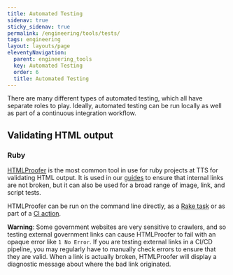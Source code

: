 ```yaml
---
title: Automated Testing
sidenav: true
sticky_sidenav: true
permalink: /engineering/tools/tests/
tags: engineering
layout: layouts/page
eleventyNavigation: 
  parent: engineering_tools
  key: Automated Testing
  order: 6
  title: Automated Testing
---
```


There are many different types of automated testing, which all have
separate roles to play. Ideally, automated testing can be run locally
as well as part of a continuous integration workflow. 
## Validating HTML output

### Ruby 

[HTMLProofer](https://github.com/gjtorikian/html-proofer) is the most common
tool in use for ruby projects at TTS for validating HTML output. It is used in our 
[guides](https://18f.gsa.gov/guides/) to ensure that internal links are not
broken, but it can also be used for a broad range of image, link, and script
tests.

HTMLProofer can be run on the command line directly, as a 
[Rake task](https://github.com/18F/isildurs-bane/blob/699502eeb374bf3414c1336290cb622e9a0f8847/Rakefile)
or as part of a [CI action](https://github.com/18F/handbook/blob/cf5a76af5a1463496cd7eb1a14fdc7a422aa5ae6/.circleci/config.yml#L58-L60).

**Warning**:
Some government websites are very sensitive to crawlers, and so testing external government links
can cause HTMLProofer to fail with an opaque error like `1 No Error`. If you are testing external
links in a CI/CD pipeline, you may regularly have to manually check errors to ensure that they are
valid.  When a link is actually broken, HTMLProofer will display a diagnostic message about where
the bad link originated.